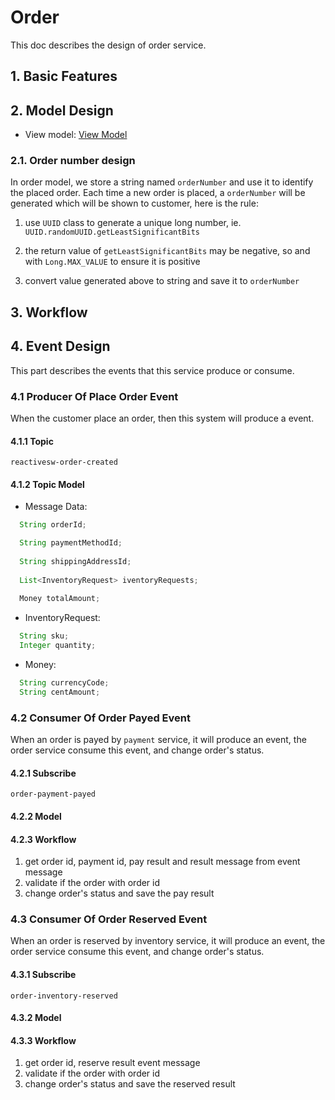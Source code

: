 # Order
This doc describes the design of order service.

## 1. Basic Features


## 2. Model Design
- View model: [View Model](./api.md)

### 2.1. Order number design
In order model, we store a string named `orderNumber` and use it to identify
the placed order. Each time a new order is placed, a `orderNumber` will be
generated which will be shown to customer, here is the rule:

1. use `UUID` class to generate a unique long number, ie. `UUID.randomUUID.getLeastSignificantBits`

2. the return value of `getLeastSignificantBits` may be negative, so and with
   `Long.MAX_VALUE` to ensure it is positive

3. convert value generated above to string and save it to `orderNumber` 

## 3. Workflow

## 4. Event Design
This part describes the events that this service produce or consume.

### 4.1 Producer Of Place Order Event
When the customer place an order, then this system will produce a event.

#### 4.1.1  Topic
`reactivesw-order-created`
#### 4.1.2 Topic Model
- Message Data:
```java
  String orderId;

  String paymentMethodId;
  
  String shippingAddressId;
  
  List<InventoryRequest> iventoryRequests;
  
  Money totalAmount;
```
- InventoryRequest:
```java
  String sku;
  Integer quantity;
```
- Money:
```java
  String currencyCode;
  String centAmount;
```


### 4.2 Consumer Of Order Payed Event
When an order is payed by `payment` service, it will produce an event, the order service consume this event, and change order's status.
#### 4.2.1 Subscribe
`order-payment-payed`
#### 4.2.2 Model

#### 4.2.3 Workflow
1. get order id, payment id, pay result and result message from event message
2. validate if the order with order id
3. change order's status and save the pay result

### 4.3 Consumer Of Order Reserved Event
When an order is reserved by inventory service, it will produce an event, the order service consume this event, and change order's status.
#### 4.3.1 Subscribe
`order-inventory-reserved`
#### 4.3.2 Model

#### 4.3.3 Workflow
1. get order id, reserve result event message
2. validate if the order with order id
3. change order's status and save the reserved result
